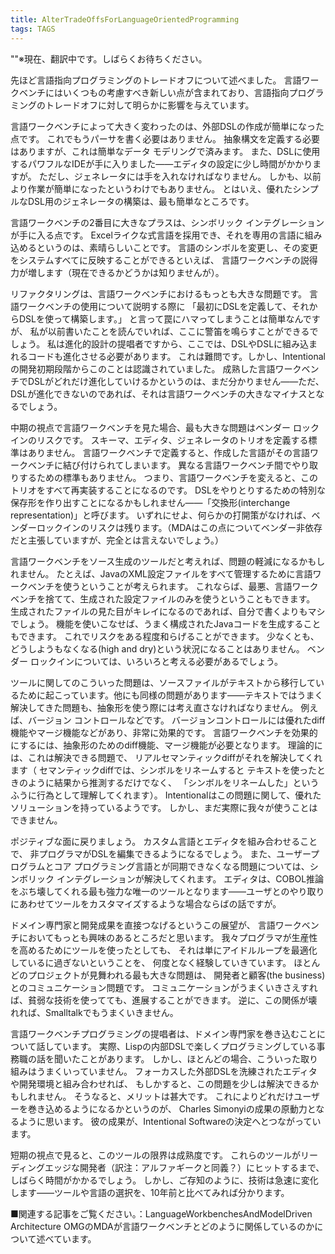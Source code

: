 ```yaml
---
title: AlterTradeOffsForLanguageOrientedProgramming
tags: TAGS
---
```


""※現在、翻訳中です。しばらくお待ちください。

先ほど言語指向プログラミングのトレードオフについて述べました。
言語ワークベンチにはいくつもの考慮すべき新しい点が含まれており、言語指向プログラミングのトレードオフに対して明らかに影響を与えています。

言語ワークベンチによって大きく変わったのは、外部DSLの作成が簡単になった点です。
これでもうパーサを書く必要はありません。
抽象構文を定義する必要はありますが、これは簡単なデータ モデリングで済みます。
また、DSLに使用するパワフルなIDEが手に入りました——エディタの設定に少し時間がかかりますが。
ただし、ジェネレータには手を入れなければなりません。
しかも、以前より作業が簡単になったというわけでもありません。
とはいえ、優れたシンプルなDSL用のジェネレータの構築は、最も簡単なところです。

言語ワークベンチの2番目に大きなプラスは、シンボリック インテグレーションが手に入る点です。
Excelライクな式言語を採用でき、それを専用の言語に組み込めるというのは、素晴らしいことです。
言語のシンボルを変更し、その変更をシステムすべてに反映することができるといえば、
言語ワークベンチの説得力が増します（現在できるかどうかは知りませんが）。

リファクタリングは、言語ワークベンチにおけるもっとも大きな問題です。
言語ワークベンチの使用について説明する際に
「最初にDSLを定義して、それからDSLを使って構築します。」
と言って罠にハマってしまうことは簡単なんですが、
私が以前書いたことを読んでいれば、ここに警笛を鳴らすことができるでしょう。
私は進化的設計の提唱者ですから、ここでは、DSLやDSLに組み込まれるコードも進化させる必要があります。
これは難問です。しかし、Intentionalの開発初期段階からこのことは認識されていました。
成熟した言語ワークベンチでDSLがどれだけ進化していけるかというのは、まだ分かりません——ただ、DSLが進化できないのであれば、それは言語ワークベンチの大きなマイナスとなるでしょう。

中期の視点で言語ワークベンチを見た場合、最も大きな問題はベンダー ロックインのリスクです。
スキーマ、エディタ、ジェネレータのトリオを定義する標準はありません。
言語ワークベンチで定義すると、作成した言語がその言語ワークベンチに結び付けられてしまいます。
異なる言語ワークベンチ間でやり取りするための標準もありません。
つまり、言語ワークベンチを変えると、このトリオをすべて再実装することになるのです。
DSLをやりとりするための特別な保存形を作り出すことになるかもしれません——「交換形(interchange representation)」と呼びます。
いずれにせよ、何らかの打開策がなければ、ベンダーロックインのリスクは残ります。（MDAはこの点についてベンダー非依存だと主張していますが、完全とは言えないでしょう。）

言語ワークベンチをソース生成のツールだと考えれば、問題の軽減になるかもしれません。
たとえば、JavaのXML設定ファイルをすべて管理するために言語ワークベンチを使うということが考えられます。
これならば、最悪、言語ワークベンチを捨てて、生成された設定ファイルのみを使うということもできます。
生成されたファイルの見た目がキレイになるのであれば、自分で書くよりもマシでしょう。
機能を使いこなせば、うまく構成されたJavaコードを生成することもできます。
これでリスクをある程度和らげることができます。
少なくとも、どうしようもなくなる(high and dry)という状況になることはありません。
ベンダー ロックインについては、いろいろと考える必要があるでしょう。

ツールに関してのこういった問題は、ソースファイルがテキストから移行しているために起こっています。他にも同様の問題があります——テキストではうまく解決してきた問題も、抽象形を使う際には考え直さなければなりません。
例えば、バージョン コントロールなどです。
バージョンコントロールには優れたdiff機能やマージ機能などがあり、非常に効果的です。
言語ワークベンチを効果的にするには、抽象形のためのdiff機能、マージ機能が必要となります。
理論的には、これは解決できる問題で、
リアルセマンティックdiffがそれを解決してくれます（
セマンティックdiffでは、シンボルをリネームすると
テキストを使ったときのように結果から推測するだけでなく、
「シンボルをリネームした」というふうに行為として理解してくれます）。
Intentionalはこの問題に関して、優れたソリューションを持っているようです。
しかし、まだ実際に我々が使うことはできません。

ポジティブな面に戻りましょう。
カスタム言語とエディタを組み合わせることで、
非プログラマがDSLを編集できるようになるでしょう。
また、ユーザープログラムとコア プログラミング言語とが同期できなくなる問題については、シンボリック インテグレーションが解決してくれます。
エディタは、COBOL推論をぶち壊してくれる最も強力な唯一のツールとなります——ユーザとのやり取りにあわせてツールをカスタマイズするような場合ならばの話ですが。

ドメイン専門家と開発成果を直接つなげるというこの展望が、
言語ワークベンチにおいてもっとも興味のあるところだと思います。
我々プログラマが生産性を高めるためにツールを使ったとしても、
それは単にアイドルループを最適化しているに過ぎないということを、
何度となく経験していきています。
ほとんどのプロジェクトが見舞われる最も大きな問題は、
開発者と顧客(the business)とのコミュニケーション問題です。
コミュニケーションがうまくいきさえすれば、貧弱な技術を使ってても、進展することができます。
逆に、この関係が壊れれば、Smalltalkでもうまくいきません。

言語ワークベンチプログラミングの提唱者は、ドメイン専門家を巻き込むことについて話しています。
実際、Lispの内部DSLで楽しくプログラミングしている事務職の話を聞いたことがあります。
しかし、ほとんどの場合、こういった取り組みはうまくいっていません。
フォーカスした外部DSLを洗練されたエディタや開発環境と組み合わせれば、
もしかすると、この問題を少しは解決できるかもしれません。
そうなると、メリットは甚大です。
これによりどれだけユーザーを巻き込めるようになるかというのが、
Charles Simonyiの成果の原動力となるように思います。
彼の成果が、Intentional Softwareの決定へとつながっています。

短期の視点で見ると、このツールの限界は成熟度です。
これらのツールがリーディングエッジな開発者（訳注：アルファギークと同義？）にヒットするまで、しばらく時間がかかるでしょう。
しかし、ご存知のように、技術は急速に変化します——ツールや言語の選択を、10年前と比べてみれば分かります。

■関連する記事をご覧ください。：LanguageWorkbenchesAndModelDriven Architecture
OMGのMDAが言語ワークベンチとどのように関係しているのかについて述べています。
